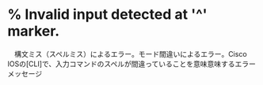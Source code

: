 # % Invalid input detected at '^' marker.
　構文ミス（スペルミス）によるエラー。モード間違いによるエラー。Cisco IOSの[CLI]で、入力コマンドのスペルが間違っていることを意味意味するエラーメッセージ
